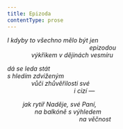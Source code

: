 ```yaml
---
title: Epizoda
contentType: prose
---
```


_I kdyby to všechno mělo být jen  
                                                epizodou  
              výkřikem v dějinách vesmíru_

_dá se leda stát  
s hledím zdviženým  
              vůči zhůvěřilosti své  
                                       i cizí —_

         _jak rytíř Naděje, své Paní,  
                na balkóně s výhledem  
                                          na věčnost_
